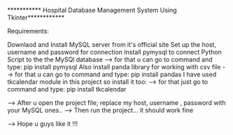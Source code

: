 
*********** Hospital Database Management System Using Tkinter************

Requirements:

Downlaod and Install MySQL server from it's official site
Set up the host, username and password for connection 
Install pymysql to connect Python Script to the the MySQl database 
--> for that u can go to command and type: pip install pymysql
Also install panda library for working with csv file
--> for that u can go to command and type: pip install pandas 
I have used tkcalendar module in this project so install it too:
--> for that just go to command and type: pip install tkcalendar

--> After u open the project file; replace my host, username , password with your MySQL ones..
--> Then run the project... it should work fine 

--> Hope u guys like it !!!
